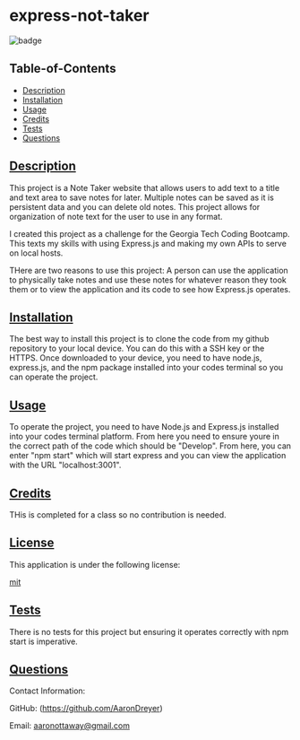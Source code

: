  # express-not-taker

  ![badge](https://img.shields.io/badge/license-mit-blue)

  ## Table-of-Contents

  * [Description](#description)
  * [Installation](#installation)
  * [Usage](#usage)
  * [Credits](#credits)
  * [Tests](#tests)
  * [Questions](#questions)
  
  ## [Description](#table-of-contents)

  This project is a Note Taker website that allows users to add text to a title and text area to save notes for later. Multiple notes can be saved as it is persistent data and you can delete old notes. This project allows for organization of note text for the user to use in any format.

  I created this project as a challenge for the Georgia Tech Coding Bootcamp. This texts my skills with using Express.js and making my own APIs to serve on local hosts.

  THere are two reasons to use this project: A person can use the application to physically take notes and use these notes for whatever reason they took them or to view the application and its code to see how Express.js operates.

  ## [Installation](#table-of-contents)

  The best way to install this project is to clone the code from my github repository to your local device. You can do this with a SSH key or the HTTPS. Once downloaded to your device, you need to have node.js, express.js, and the npm package installed into your codes terminal so you can operate the project.

  ## [Usage](#table-of-contents)

  To operate the project, you need to have Node.js and Express.js installed into your codes terminal platform. From here you need to ensure youre in the correct path of the code which should be "Develop". From here, you can enter "npm start" which will start express and you can view the application with the URL "localhost:3001".
  
  ## [Credits](#table-of-contents)

  THis is completed for a class so no contribution is needed.

  
  ## [License](#table-of-contents)

  This application is under the following license:

  [mit](https://choosealicense.com/licenses/mit)
    
  
  ## [Tests](#table-of-contents)

  There is no tests for this project but ensuring it operates correctly with npm start is imperative.

  ## [Questions](#table-of-contents)

  Contact Information:

  GitHub: (https://github.com/AaronDreyer)

  Email: aaronottaway@gmail.com

